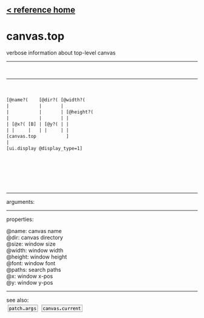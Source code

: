 [< reference home](ceammc_lib.html)
---

# canvas.top


verbose information about top-level canvas

---

<br>


---


```


[@name?(    [@dir?( [@width?(
|           |       |
|           |       | [@height?(
|           |       | |
| [@x?( [B] | [@y?( | |
| |     |   | |     | |
[canvas.top           ]
|
[ui.display @display_type=1]





            
```

---
arguments:


---
properties:

@name: canvas name<br>
@dir: canvas directory<br>
@size: window size<br>
@width: window width<br>
@height: window height<br>
@font: window font<br>
@paths: search paths<br>
@x: window x-pos<br>
@y: window y-pos<br>

---
see also:<br>
[![patch.args](img/object_patch.args.png)](patch.args.html)
[![canvas.current](img/object_canvas.current.png)](canvas.current.html)
